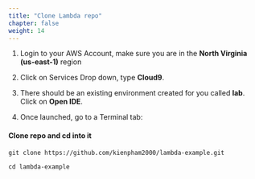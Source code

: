```yaml
---
title: "Clone Lambda repo"
chapter: false
weight: 14
---
```


1. Login to your AWS Account, make sure you are in the **North Virginia (us-east-1)** region

1. Click on Services Drop down, type **Cloud9**.

1. There should be an existing environment created for you called **lab**. Click on **Open IDE**.

1. Once launched, go to a Terminal tab:

#### Clone repo and cd into it
```
git clone https://github.com/kienpham2000/lambda-example.git

cd lambda-example

```
